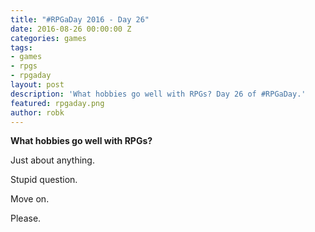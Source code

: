 ```yaml
---
title: "#RPGaDay 2016 - Day 26"
date: 2016-08-26 00:00:00 Z
categories: games
tags:
- games
- rpgs
- rpgaday
layout: post
description: 'What hobbies go well with RPGs? Day 26 of #RPGaDay.'
featured: rpgaday.png
author: robk
---
```


**What hobbies go well with RPGs?**

Just about anything.  

Stupid question.

Move on.

Please.

